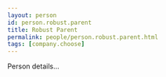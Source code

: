 ```yaml
---
layout: person
id: person.robust.parent
title: Robust Parent
permalink: people/person.robust.parent.html
tags: [company.choose]
---
```


Person details...
